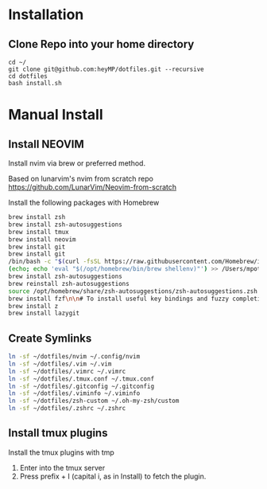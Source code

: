 # Installation

## Clone Repo into your home directory
```
cd ~/
git clone git@github.com:heyMP/dotfiles.git --recursive
cd dotfiles
bash install.sh
```

# Manual Install

## Install NEOVIM

Install nvim via brew or preferred method.

Based on lunarvim's nvim from scratch repo
https://github.com/LunarVim/Neovim-from-scratch

Install the following packages with Homebrew

```bash
brew install zsh
brew install zsh-autosuggestions
brew install tmux
brew install neovim
brew install git
brew install git
/bin/bash -c "$(curl -fsSL https://raw.githubusercontent.com/Homebrew/install/HEAD/install.sh)"
(echo; echo 'eval "$(/opt/homebrew/bin/brew shellenv)"') >> /Users/mpotter/.zprofile\n    eval "$(/opt/homebrew/bin/brew shellenv)"
brew install zsh-autosuggestions
brew reinstall zsh-autosuggestions
source /opt/homebrew/share/zsh-autosuggestions/zsh-autosuggestions.zsh
brew install fzf\n\n# To install useful key bindings and fuzzy completion:\n$(brew --prefix)/opt/fzf/install
brew install z
brew install lazygit
```


## Create Symlinks
```bash
ln -sf ~/dotfiles/nvim ~/.config/nvim
ln -sf ~/dotfiles/.vim ~/.vim
ln -sf ~/dotfiles/.vimrc ~/.vimrc
ln -sf ~/dotfiles/.tmux.conf ~/.tmux.conf
ln -sf ~/dotfiles/.gitconfig ~/.gitconfig
ln -sf ~/dotfiles/.viminfo ~/.viminfo
ln -sf ~/dotfiles/zsh-custom ~/.oh-my-zsh/custom
ln -sf ~/dotfiles/.zshrc ~/.zshrc
```

## Install tmux plugins

Install the tmux plugins with tmp

1. Enter into the tmux server
2. Press prefix + I (capital i, as in Install) to fetch the plugin.
